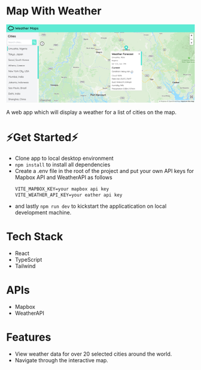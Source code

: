 # Map With Weather

<img src="./public/weather-maps.vercel.app_.png" />

A web app which will display a weather for a list of cities on the map.

# ⚡Get Started⚡

- Clone app to local desktop environment
- `npm install` to install all dependencies
- Create a .env file in the root of the project and put your own API keys for Mapbox API and WeatherAPI as follows
  ```
  VITE_MAPBOX_KEY=your mapbox api key
  VITE_WEATHER_API_KEY=your eather api key
  ```
- and lastly `npm run dev` to kickstart the applicatication on local development machine.

# Tech Stack

- React
- TypeScript
- Tailwind

# APIs

- Mapbox
- WeatherAPI

# Features

- View weather data for over 20 selected cities around the world.
- Navigate through the interactive map.

